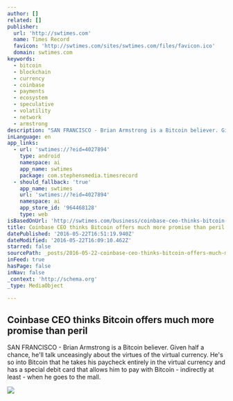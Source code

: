 ```yaml
---
author: []
related: []
publisher:
  url: 'http://swtimes.com'
  name: Times Record
  favicon: 'http://swtimes.com/sites/swtimes.com/files/favicon.ico'
  domain: swtimes.com
keywords:
  - bitcoin
  - blockchain
  - currency
  - coinbase
  - payments
  - ecosystem
  - speculative
  - volatility
  - network
  - armstrong
description: "SAN FRANCISCO - Brian Armstrong is a Bitcoin believer. Given half a chance, he'll talk unceasingly about the virtues of the virtual currency. He's so into Bitcoin that he takes his paycheck entirely in the virtual currency and has a special debit card that allows him to pay with Bitcoin - indirectly at least - when he goes to the mall."
inLanguage: en
app_links:
  - url: 'swtimes://?eid=4027894'
    type: android
    namespace: ai
    app_name: swtimes
    package: com.stephensmedia.timesrecord
  - should_fallback: 'true'
    app_name: swtimes
    url: 'swtimes://?eid=4027894'
    namespace: ai
    app_store_id: '964468128'
    type: web
isBasedOnUrl: 'http://swtimes.com/business/coinbase-ceo-thinks-bitcoin-offers-much-more-promise-peril'
title: Coinbase CEO thinks Bitcoin offers much more promise than peril
datePublished: '2016-05-22T16:51:19.940Z'
dateModified: '2016-05-22T16:09:10.462Z'
starred: false
sourcePath: _posts/2016-05-22-coinbase-ceo-thinks-bitcoin-offers-much-more-promise-than-pe.md
inFeed: true
hasPage: false
inNav: false
_context: 'http://schema.org'
_type: MediaObject

---
```

<article style=""><h1>Coinbase CEO thinks Bitcoin offers much more promise than peril</h1><p>SAN FRANCISCO - Brian Armstrong is a Bitcoin believer. Given half a chance, he'll talk unceasingly about the virtues of the virtual currency. He's so into Bitcoin that he takes his paycheck entirely in the virtual currency and has a special debit card that allows him to pay with Bitcoin - indirectly at least - when he goes to the mall.</p><img src="http://swtimes.com/sites/swtimes.com/files/field/media/1005792168_ar_fs_bitcoin1.jpg" /></article>